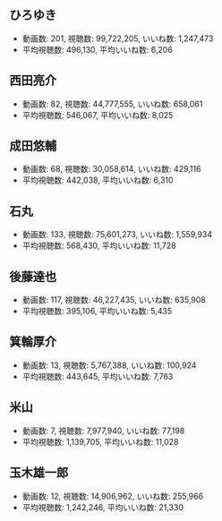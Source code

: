 ## ひろゆき

-   動画数: 201, 視聴数: 99,722,205, いいね数: 1,247,473
-   平均視聴数: 496,130, 平均いいね数: 6,206

## 西田亮介

-   動画数: 82, 視聴数: 44,777,555, いいね数: 658,061
-   平均視聴数: 546,067, 平均いいね数: 8,025

## 成田悠輔

-   動画数: 68, 視聴数: 30,058,614, いいね数: 429,116
-   平均視聴数: 442,038, 平均いいね数: 6,310

## 石丸

-   動画数: 133, 視聴数: 75,601,273, いいね数: 1,559,934
-   平均視聴数: 568,430, 平均いいね数: 11,728

## 後藤達也

-   動画数: 117, 視聴数: 46,227,435, いいね数: 635,908
-   平均視聴数: 395,106, 平均いいね数: 5,435

## 箕輪厚介

-   動画数: 13, 視聴数: 5,767,388, いいね数: 100,924
-   平均視聴数: 443,645, 平均いいね数: 7,763

## 米山

-   動画数: 7, 視聴数: 7,977,940, いいね数: 77,198
-   平均視聴数: 1,139,705, 平均いいね数: 11,028

## 玉木雄一郎

-   動画数: 12, 視聴数: 14,906,962, いいね数: 255,966
-   平均視聴数: 1,242,246, 平均いいね数: 21,330
